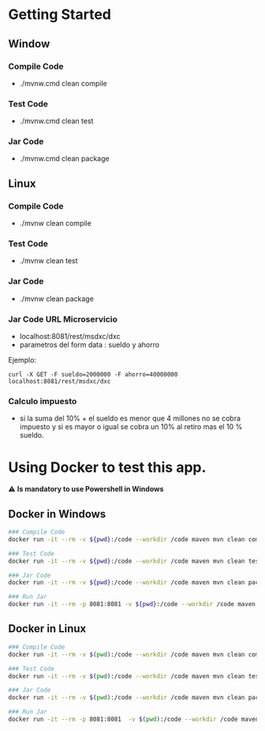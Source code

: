 # Getting Started

## Window
### Compile Code
* ./mvnw.cmd clean compile 

### Test Code
* ./mvnw.cmd clean test 

### Jar Code
* ./mvnw.cmd clean package 


## Linux

### Compile Code
* ./mvnw clean compile 

### Test Code
* ./mvnw clean test 

### Jar Code
* ./mvnw clean package 


### Jar Code URL Microservicio
*  localhost:8081/rest/msdxc/dxc
*  parametros del form data : sueldo y ahorro 

Ejemplo:  
```
curl -X GET -F sueldo=2000000 -F ahorro=40000000 localhost:8081/rest/msdxc/dxc
```


### Calculo impuesto
* si la suma del 10% + el sueldo es menor que 4 millones no se cobra impuesto y si es mayor o igual se cobra un 10% al retiro mas el 10 % sueldo.

# Using Docker to test this app.
⚠️ **Is mandatory to use Powershell in Windows**
## Docker in Windows
```bash
### Compile Code
docker run -it --rm -v ${pwd}:/code --workdir /code maven mvn clean compile

### Test Code
docker run -it --rm -v ${pwd}:/code --workdir /code maven mvn clean test

### Jar Code
docker run -it --rm -v ${pwd}:/code --workdir /code maven mvn clean package

### Run Jar
docker run -it --rm -p 8081:8081 -v ${pwd}:/code --workdir /code maven mvn spring-boot:run
```
## Docker in Linux
```bash
### Compile Code
docker run -it --rm -v $(pwd):/code --workdir /code maven mvn clean compile

### Test Code
docker run -it --rm -v $(pwd):/code --workdir /code maven mvn clean test

### Jar Code
docker run -it --rm -v $(pwd):/code --workdir /code maven mvn clean package

### Run Jar
docker run -it --rm -p 8081:8081  -v $(pwd):/code --workdir /code maven mvn spring-boot:run
```